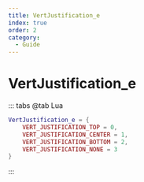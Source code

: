 ```yaml
---
title: VertJustification_e
index: true
order: 2
category:
  - Guide
---
```


# VertJustification_e
::: tabs
@tab Lua
```lua
VertJustification_e = {
    VERT_JUSTIFICATION_TOP = 0,
    VERT_JUSTIFICATION_CENTER = 1,
    VERT_JUSTIFICATION_BOTTOM = 2,
    VERT_JUSTIFICATION_NONE = 3
}
```
:::